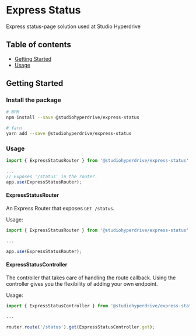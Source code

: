 # Express Status

Express status-page solution used at Studio Hyperdrive

## Table of contents

* [Getting Started](#getting-started)
* [Usage](#usage)

## Getting Started

### Install the package

```bash
# NPM
npm install --save @studiohyperdrive/express-status

# Yarn
yarn add --save @studiohyperdrive/express-status
```

### Usage

```typescript
import { ExpressStatusRouter } from '@studiohyperdrive/express-status';

...
// Exposes '/status' in the router.
app.use(ExpressStatusRouter);
```

#### ExpressStatusRouter

An Express Router that exposes `GET /status`.

Usage:

```typescript
import { ExpressStatusRouter } from '@studiohyperdrive/express-status';

...

app.use(ExpressStatusRouter);
```

#### ExpressStatusController

The controller that takes care of handling the route callback.
Using the controller gives you the flexibility of adding your own endpoint.

Usage:

```typescript
import { ExpressStatusController } from '@studiohyperdrive/express-status';

...

router.route('/status').get(ExpressStatusController.get);
```
